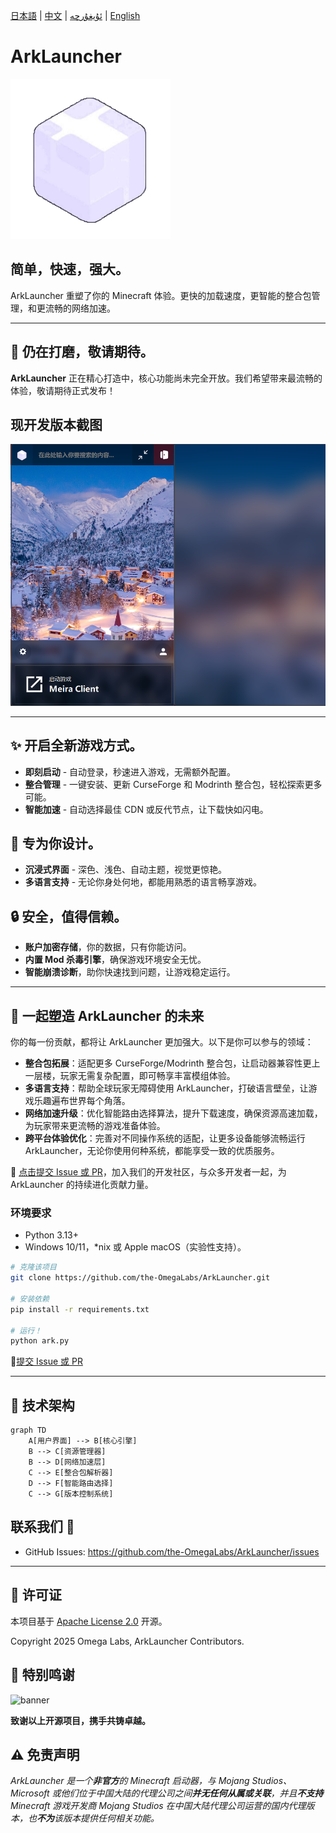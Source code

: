 [日本語](/docs/ja.md) | [中文](/docs/cn.md) | [ئۇيغۇرچە](/docs/ug.md) |  [English](/README.md)
# ArkLauncher
![ArkLauncher Logo](src/icon/main.png)
<br>
<h2>简单，快速，强大。</h2>

ArkLauncher 重塑了你的 Minecraft 体验。更快的加载速度，更智能的整合包管理，和更流畅的网络加速。

---

## 🚧 仍在打磨，敬请期待。
**ArkLauncher** 正在精心打造中，核心功能尚未完全开放。我们希望带来最流畅的体验，敬请期待正式发布！

## 现开发版本截图
![演示截图](preview/preview-cn-dark.png)

---

## ✨ 开启全新游戏方式。 
- **即刻启动** - 自动登录，秒速进入游戏，无需额外配置。
- **整合管理** - 一键安装、更新 CurseForge 和 Modrinth 整合包，轻松探索更多可能。
- **智能加速** - 自动选择最佳 CDN 或反代节点，让下载快如闪电。

## 💖 专为你设计。 
- **沉浸式界面** - 深色、浅色、自动主题，视觉更惊艳。
- **多语言支持** - 无论你身处何地，都能用熟悉的语言畅享游戏。

## 🔒 安全，值得信赖。 
- **账户加密存储**，你的数据，只有你能访问。
- **内置 Mod 杀毒引擎**，确保游戏环境安全无忧。
- **智能崩溃诊断**，助你快速找到问题，让游戏稳定运行。

---

## 🤝 一起塑造 ArkLauncher 的未来
你的每一份贡献，都将让 ArkLauncher 更加强大。以下是你可以参与的领域：
- **整合包拓展**：适配更多 CurseForge/Modrinth 整合包，让启动器兼容性更上一层楼，玩家无需复杂配置，即可畅享丰富模组体验。
- **多语言支持**：帮助全球玩家无障碍使用 ArkLauncher，打破语言壁垒，让游戏乐趣遍布世界每个角落。
- **网络加速升级**：优化智能路由选择算法，提升下载速度，确保资源高速加载，为玩家带来更流畅的游戏准备体验。
- **跨平台体验优化**：完善对不同操作系统的适配，让更多设备能够流畅运行 ArkLauncher，无论你使用何种系统，都能享受一致的优质服务。


🔗 [点击提交 Issue 或 PR](https://github.com/the-OmegaLabs/ArkLauncher/issues)，加入我们的开发社区，与众多开发者一起，为 ArkLauncher 的持续进化贡献力量。

### 环境要求
- Python 3.13+
- Windows 10/11，*nix 或 Apple macOS（实验性支持）。

```bash
# 克隆该项目
git clone https://github.com/the-OmegaLabs/ArkLauncher.git

# 安装依赖
pip install -r requirements.txt

# 运行！
python ark.py
```

🔗[提交 Issue 或 PR](https://github.com/the-OmegaLabs/ArkLauncher/issues)

---

## 🧠 技术架构 
```mermaid
graph TD
    A[用户界面] --> B[核心引擎]
    B --> C[资源管理器]
    B --> D[网络加速层]
    C --> E[整合包解析器]
    D --> F[智能路由选择]
    C --> G[版本控制系统]
```
## 联系我们 📮
- GitHub Issues: https://github.com/the-OmegaLabs/ArkLauncher/issues
---
## 📜 许可证
本项目基于 [Apache License 2.0](https://www.apache.org/licenses/LICENSE-2.0.html) 开源。

Copyright 2025 Omega Labs, ArkLauncher Contributors.

## 🧡 特别鸣谢
![banner](https://github.com/user-attachments/assets/d0535112-f12a-4b38-944d-3a0c12c9f123)

**致谢以上开源项目，携手共铸卓越。**

## ⚠️ 免责声明
*ArkLauncher 是一个**非官方**的 Minecraft 启动器，与 Mojang Studios、Microsoft 或他们位于中国大陆的代理公司之间**并无任何从属或关联**，并且**不支持** Minecraft 游戏开发商 Mojang Studios 在中国大陆代理公司运营的国内代理版本，也**不为**该版本提供任何相关功能。*